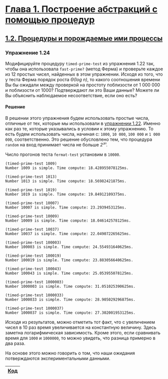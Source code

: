 # [Глава 1. Построение абстракций с помощью процедур](index.md#Глава-1-Построение-абстракций-с-помощью-процедур)
## [1.2. Процедуры и порождаемые ими процессы](index.md#12-Процедуры-и-порождаемые-ими-процессы)

### Упражнение 1.24
Модифицируйте процедуру `timed-prime-test` из упражнения 1.22 так, чтобы она
использовала `fast-prime?` (метод Ферма) и проверьте каждое из 12 простых чисел,
найденных в этом упражнении. Исходя из того, что у теста Ферма порядок роста
_Θ(log n)_, то какого соотношения времени Вы бы ожидали между проверкой на
простоту поблизости от 1 000 000 и поблизости от 1000? Подтверждают ли это Ваши
данные? Можете ли Вы объяснить наблюдаемое несоответствие, если оно есть?

#### Решение
В решении этого упражнения будем использовать простые числа, отличные от тех,
которые мы использовали в [упражнении 1.22](exercise_1_22.md#Упражнение-122).
Именно как раз те, которые указывались в условии к этому упражнению. То есть
будем использовать числа, начиная с: `1000`, `10 000`, `100 000` и `1 000 000`,
соответственно. Это решение обусловлено тем, что процедура `random` на вход
принимает числа не больше _2³¹_.

Число прогонов теста `fermat-test` установим в `10000`.

```racket
(timed-prime-test 1009)
Number 1009 is simple. Time compute: 18.428955078125ms.

(timed-prime-test 1013)
Number 1013 is simple. Time compute: 18.56982421875ms.

(timed-prime-test 1019)
Number 1019 is simple. Time compute: 19.84912109375ms.

(timed-prime-test 10007)
Number 10007 is simple. Time compute: 23.2939453125ms.

(timed-prime-test 10009)
Number 10009 is simple. Time compute: 18.046142578125ms.

(timed-prime-test 10037)
Number 10037 is simple. Time compute: 22.049072265625ms.

(timed-prime-test 100003)
Number 100003 is simple. Time compute: 24.554931640625ms.

(timed-prime-test 100019)
Number 100019 is simple. Time compute: 23.883056640625ms.

(timed-prime-test 100043)
Number 100043 is simple. Time compute: 25.053955078125ms.

(timed-prime-test 1000003)
Number 1000003 is simple. Time compute: 31.051025390625ms.

(timed-prime-test 1000033)
Number 1000033 is simple. Time compute: 28.905029296875ms.

(timed-prime-test 1000037)
Number 1000037 is simple. Time compute: 27.302001953125ms.
```

Исходя из результатов, можно отметить тот факт, что с увеличением чисел в 10 раз
время увеличивается на константную величину. Здесь заметна логарифмическая
зависимость. Кроме этого, если сравнивать время для `1000` и `1000000`, то можно
увидеть, что разница примерно в два раза.

На основе этого можно говорить о том, что наши ожидания потверждаются
экспериментальными данными.

[Код](../../src/chapter01/exercise_1_24.rkt) |
---|
